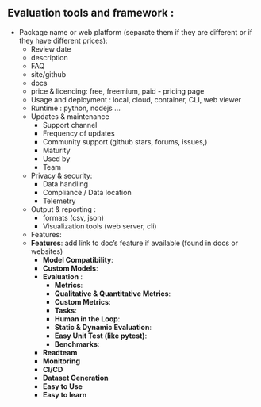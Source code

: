 
## Evaluation tools and framework : 

- Package name or  web platform (separate them if they are different or if they have different prices):
	- Review date 
	- description
	- FAQ
	- site/github
	- docs
	- price & licencing: free, freemium, paid - pricing page 
	- Usage and deployment : local, cloud, container, CLI, web viewer
	- Runtime : python, nodejs …
	- Updates & maintenance
		- Support channel
		- Frequency of updates
		-  Community support (github stars, forums, issues,)
		- Maturity
		- Used by 
		- Team 
	- Privacy & security:
		- Data handling
		- Compliance / Data location
		- Telemetry
	- Output & reporting :
		- formats (csv, json)
		- Visualization tools (web server, cli)
	- Features: 
	- **Features**: add link to doc’s feature if available (found in docs or websites)
	    - **Model Compatibility**:  
	    - **Custom Models**: 
	    - **Evaluation** :
			- **Metrics**: 
		    - **Qualitative & Quantitative Metrics**:  
		    - **Custom Metrics**: 
		    -  **Tasks**: 
		    - **Human in the Loop**: 
		    - **Static & Dynamic Evaluation**: 
		    - **Easy Unit Test (like pytest)**: 
		    - **Benchmarks**: 
		- **Readteam**
	    - **Monitoring**
	    - **CI/CD**
	    - **Dataset Generation**
		- **Easy to Use**
	    - **Easy to learn** 